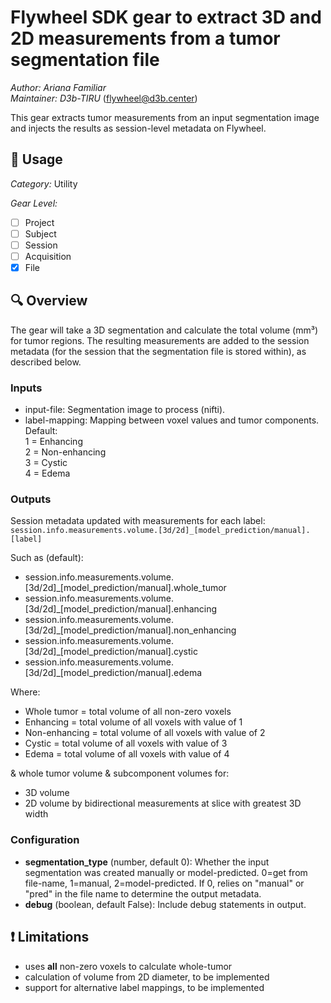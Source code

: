 # Flywheel SDK gear to extract 3D and 2D measurements from a tumor segmentation file

_Author: Ariana Familiar_  
_Maintainer: D3b-TIRU_ (<flywheel@d3b.center>)

This gear extracts tumor measurements from an input segmentation image and injects the results as session-level metadata on Flywheel.

## :floppy_disk: Usage

_Category:_ Utility

_Gear Level:_

- [ ] Project
- [ ] Subject
- [ ] Session
- [ ] Acquisition
- [X] File

## :mag: Overview

The gear will take a 3D segmentation and calculate the total volume (mm³) for tumor regions. The resulting measurements are added to the session metadata (for the session that the segmentation file is stored within), as described below.

### Inputs

* input-file: Segmentation image to process (nifti).
* label-mapping: Mapping between voxel values and tumor components.   
    Default:  
        1 = Enhancing  
        2 = Non-enhancing  
        3 = Cystic  
        4 = Edema  

### Outputs

Session metadata updated with measurements for each label: `session.info.measurements.volume.[3d/2d]_[model_prediction/manual].[label]`

Such as (default):

- session.info.measurements.volume.[3d/2d]_[model_prediction/manual].whole_tumor
- session.info.measurements.volume.[3d/2d]_[model_prediction/manual].enhancing
- session.info.measurements.volume.[3d/2d]_[model_prediction/manual].non_enhancing
- session.info.measurements.volume.[3d/2d]_[model_prediction/manual].cystic
- session.info.measurements.volume.[3d/2d]_[model_prediction/manual].edema

Where:
- Whole tumor = total volume of all non-zero voxels
- Enhancing = total volume of all voxels with value of 1
- Non-enhancing = total volume of all voxels with value of 2
- Cystic = total volume of all voxels with value of 3
- Edema = total volume of all voxels with value of 4

& whole tumor volume & subcomponent volumes for:
- 3D volume
- 2D volume by bidirectional measurements at slice with greatest 3D width

### Configuration

* __segmentation_type__ (number, default 0): Whether the input segmentation was created manually or model-predicted. 0=get from file-name, 1=manual, 2=model-predicted. If 0, relies on "manual" or "pred" in the file name to determine the output metadata.
* __debug__ (boolean, default False): Include debug statements in output.

## :exclamation: Limitations

- uses __all__ non-zero voxels to calculate whole-tumor
- calculation of volume from 2D diameter, to be implemented
- support for alternative label mappings, to be implemented
